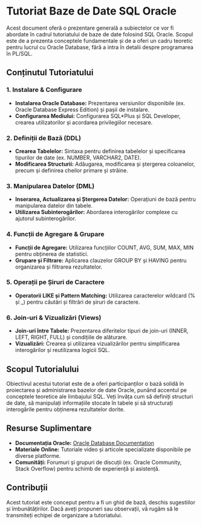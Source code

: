 # Tutoriat Baze de Date SQL Oracle

Acest document oferă o prezentare generală a subiectelor ce vor fi abordate în cadrul tutoriatului de baze de date folosind SQL Oracle. Scopul este de a prezenta conceptele fundamentale și de a oferi un cadru teoretic pentru lucrul cu Oracle Database, fără a intra în detalii despre programarea în PL/SQL.

## Conținutul Tutoriatului

### 1. Instalare & Configurare
- **Instalarea Oracle Database:** Prezentarea versiunilor disponibile (ex. Oracle Database Express Edition) și pașii de instalare.
- **Configurarea Mediului:** Configurarea SQL*Plus și SQL Developer, crearea utilizatorilor și acordarea privilegiilor necesare.

### 2. Definiții de Bază (DDL)
- **Crearea Tabelelor:** Sintaxa pentru definirea tabelelor și specificarea tipurilor de date (ex. NUMBER, VARCHAR2, DATE).
- **Modificarea Structurii:** Adăugarea, modificarea și ștergerea coloanelor, precum și definirea cheilor primare și străine.

### 3. Manipularea Datelor (DML)
- **Inserarea, Actualizarea și Ștergerea Datelor:** Operațiuni de bază pentru manipularea datelor din tabele.
- **Utilizarea Subinterogărilor:** Abordarea interogărilor complexe cu ajutorul subinterogărilor.

### 4. Funcții de Agregare & Grupare
- **Funcții de Agregare:** Utilizarea funcțiilor COUNT, AVG, SUM, MAX, MIN pentru obținerea de statistici.
- **Grupare și Filtrare:** Aplicarea clauzelor GROUP BY și HAVING pentru organizarea și filtrarea rezultatelor.

### 5. Operații pe Șiruri de Caractere
- **Operatorii LIKE și Pattern Matching:** Utilizarea caracterelor wildcard (% și _) pentru căutări și filtrări de șiruri de caractere.

### 6. Join-uri & Vizualizări (Views)
- **Join-uri între Tabele:** Prezentarea diferitelor tipuri de join-uri (INNER, LEFT, RIGHT, FULL) și condițiile de alăturare.
- **Vizualizări:** Crearea și utilizarea vizualizărilor pentru simplificarea interogărilor și reutilizarea logicii SQL.

## Scopul Tutorialului

Obiectivul acestui tutoriat este de a oferi participanților o bază solidă în proiectarea și administrarea bazelor de date Oracle, punând accentul pe conceptele teoretice ale limbajului SQL. Veți învăța cum să definiți structuri de date, să manipulați informațiile stocate în tabele și să structurați interogările pentru obținerea rezultatelor dorite.

## Resurse Suplimentare

- **Documentația Oracle:** [Oracle Database Documentation](https://docs.oracle.com/en/database/)
- **Materiale Online:** Tutoriale video și articole specializate disponibile pe diverse platforme.
- **Comunități:** Forumuri și grupuri de discuții (ex. Oracle Community, Stack Overflow) pentru schimb de experiență și asistență.

## Contribuții

Acest tutoriat este conceput pentru a fi un ghid de bază, deschis sugestiilor și îmbunătățirilor. Dacă aveți propuneri sau observații, vă rugăm să le transmiteți echipei de organizare a tutoriatului.
